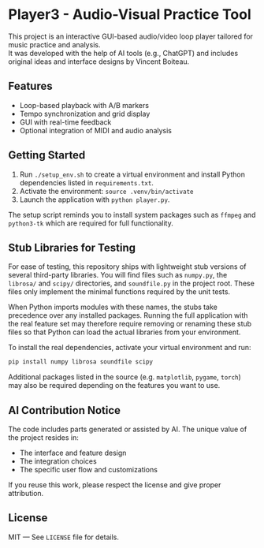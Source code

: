 # Player3 - Audio-Visual Practice Tool

This project is an interactive GUI-based audio/video loop player tailored for music practice and analysis.  
It was developed with the help of AI tools (e.g., ChatGPT) and includes original ideas and interface designs by Vincent Boiteau.

## Features

- Loop-based playback with A/B markers
- Tempo synchronization and grid display
- GUI with real-time feedback
- Optional integration of MIDI and audio analysis

## Getting Started

1. Run `./setup_env.sh` to create a virtual environment and install Python
   dependencies listed in `requirements.txt`.
2. Activate the environment:
   `source .venv/bin/activate`
3. Launch the application with `python player.py`.

The setup script reminds you to install system packages such as `ffmpeg` and
`python3-tk` which are required for full functionality.

## Stub Libraries for Testing

For ease of testing, this repository ships with lightweight stub versions of
several third-party libraries. You will find files such as `numpy.py`, the
`librosa/` and `scipy/` directories, and `soundfile.py` in the project root.
These files only implement the minimal functions required by the unit tests.

When Python imports modules with these names, the stubs take precedence over any
installed packages. Running the full application with the real feature set may
therefore require removing or renaming these stub files so that Python can load
the actual libraries from your environment.

To install the real dependencies, activate your virtual environment and run:

```bash
pip install numpy librosa soundfile scipy
```

Additional packages listed in the source (e.g. `matplotlib`, `pygame`, `torch`)
may also be required depending on the features you want to use.

## AI Contribution Notice

The code includes parts generated or assisted by AI. The unique value of the project resides in:

- The interface and feature design
- The integration choices
- The specific user flow and customizations

If you reuse this work, please respect the license and give proper attribution.

## License

MIT — See `LICENSE` file for details.
